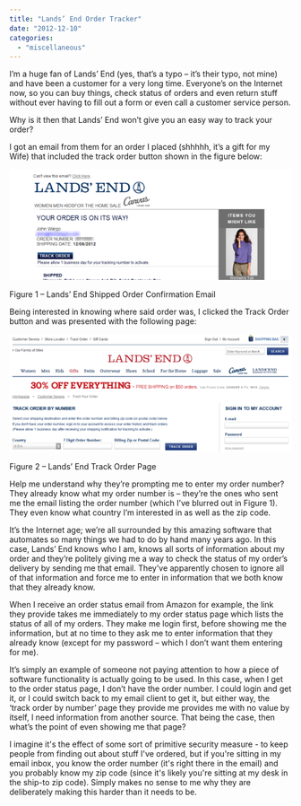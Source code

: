 ```yaml
---
title: "Lands’ End Order Tracker"
date: "2012-12-10"
categories: 
  - "miscellaneous"
---
```


I’m a huge fan of Lands’ End (yes, that’s a typo – it’s their typo, not mine) and have been a customer for a very long time. Everyone’s on the Internet now, so you can buy things, check status of orders and even return stuff without ever having to fill out a form or even call a customer service person.

Why is it then that Lands’ End won’t give you an easy way to track your order?

I got an email from them for an order I placed (shhhhh, it’s a gift for my Wife) that included the track order button shown in the figure below:

[![Lands' End Shipped Order Confirmation](images/lands_end_1.png "Lands' End Shipped Order Confirmation")](http://www.thewargos.com/2012/12/lands-end-order-tracker/lands_end_1/)

Figure 1 – Lands’ End Shipped Order Confirmation Email

Being interested in knowing where said order was, I clicked the Track Order button and was presented with the following page:

[![Lands' End Order Tracker Page](images/lands_end_2.png "Lands' End Order Tracker Page")](http://www.thewargos.com/2012/12/lands-end-order-tracker/lands_end_2/)

Figure 2 – Lands’ End Track Order Page

Help me understand why they’re prompting me to enter my order number? They already know what my order number is – they’re the ones who sent me the email listing the order number (which I’ve blurred out in Figure 1). They even know what country I’m interested in as well as the zip code.

It’s the Internet age; we’re all surrounded by this amazing software that automates so many things we had to do by hand many years ago. In this case, Lands’ End knows who I am, knows all sorts of information about my order and they’re politely giving me a way to check the status of my order’s delivery by sending me that email. They’ve apparently chosen to ignore all of that information and force me to enter in information that we both know that they already know.

When I receive an order status email from Amazon for example, the link they provide takes me immediately to my order status page which lists the status of all of my orders. They make me login first, before showing me the information, but at no time to they ask me to enter information that they already know (except for my password – which I don’t want them entering for me).

It’s simply an example of someone not paying attention to how a piece of software functionality is actually going to be used. In this case, when I get to the order status page, I don’t have the order number. I could login and get it, or I could switch back to my email client to get it, but either way, the ‘track order by number’ page they provide me provides me with no value by itself, I need information from another source. That being the case, then what’s the point of even showing me that page?

I imagine it's the effect of some sort of primitive security measure - to keep people from finding out about stuff I've ordered, but if you're sitting in my email inbox, you know the order number (it's right there in the email) and you probably know my zip code (since it's likely you're sitting at my desk in the ship-to zip code). Simply makes no sense to me why they are deliberately making this harder than it needs to be.
